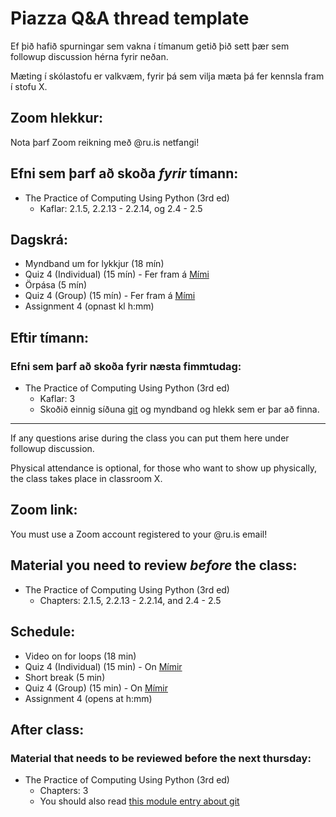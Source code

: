 # Piazza Q&A thread template
Ef þið hafið spurningar sem vakna í tímanum getið þið sett þær sem followup discussion hérna fyrir neðan.

Mæting í skólastofu er valkvæm, fyrir þá sem vilja mæta þá fer kennsla fram í stofu X.

## Zoom hlekkur:

Nota þarf Zoom reikning með @ru.is netfangi!

## Efni sem þarf að skoða ***fyrir*** tímann:

- The Practice of Computing Using Python (3rd ed)
    - Kaflar: 2.1.5, 2.2.13 - 2.2.14, og 2.4 - 2.5

## Dagskrá:

- Myndband um for lykkjur (18 mín)
- Quiz 4 (Individual) (15 mín) - Fer fram á [Mími](https://class.mimir.io/courses/ea6d4c19-bd9e-450e-acd9-370af0b5da0f)
- Örpása (5 mín)
- Quiz 4 (Group) (15 mín) - Fer fram á [Mími](https://class.mimir.io/courses/ea6d4c19-bd9e-450e-acd9-370af0b5da0f)
- Assignment 4 (opnast kl h:mm)

## Eftir tímann:

### Efni sem þarf að skoða fyrir næsta fimmtudag:

- The Practice of Computing Using Python (3rd ed)
    - Kaflar: 3
    - Skoðið einnig síðuna [git](https://reykjavik.instructure.com/courses/4983/pages/git?module_item_id=199271) og myndband og hlekk sem er þar að finna.

---

If any questions arise during the class you can put them here under followup discussion.

Physical attendance is optional, for those who want to show up physically, the class takes place in classroom X.

## Zoom link:

You must use a Zoom account registered to your @ru.is email!

## Material you need to review ***before*** the class:

- The Practice of Computing Using Python (3rd ed)
    - Chapters: 2.1.5, 2.2.13 - 2.2.14, and 2.4 - 2.5

## Schedule:

- Video on for loops (18 min)
- Quiz 4 (Individual) (15 min) - On [Mímir](https://class.mimir.io/courses/ea6d4c19-bd9e-450e-acd9-370af0b5da0f)
- Short break (5 min)
- Quiz 4 (Group) (15 min) - On [Mímir](https://class.mimir.io/courses/ea6d4c19-bd9e-450e-acd9-370af0b5da0f)
- Assignment 4 (opens at h:mm)

## After class:

### Material that needs to be reviewed before the next thursday:

- The Practice of Computing Using Python (3rd ed)
    - Chapters: 3
    - You should also read [this module entry about git](https://reykjavik.instructure.com/courses/4983/pages/git?module_item_id=199271)
